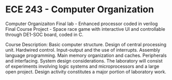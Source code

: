# ECE 243 - Computer Organization
Computer Organizaiton
Final lab - Enhanced processor coded in verilog 
Final Course Project - Space race game with interactive UI and controllable through DE1-SOC board, coded in C.

Course Description:
Basic computer structure. Design of central processing unit. Hardwired control. Input-output and the use of interrupts. Assembly language programming. Main memory organization and caches. Peripherals and interfacing. System design considerations. The laboratory will consist of experiments involving logic systems and microprocessors and a large open project. Design activity constitutes a major portion of laboratory work.
